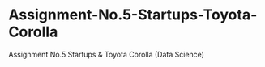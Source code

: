 # Assignment-No.5-Startups-Toyota-Corolla
Assignment No.5 Startups &amp; Toyota Corolla (Data Science)

